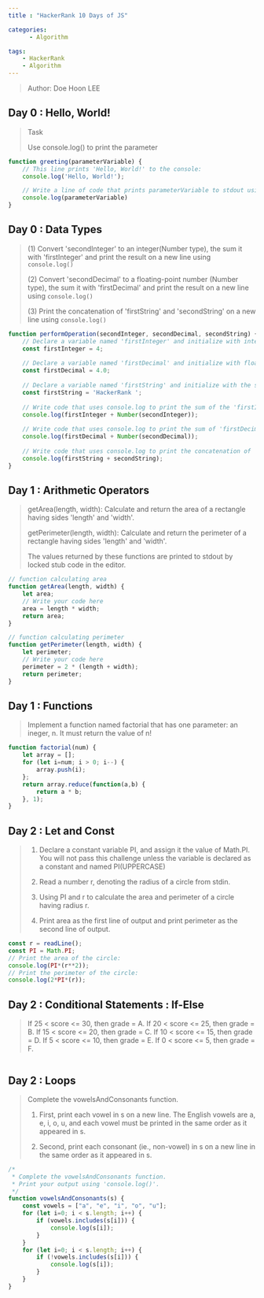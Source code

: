 ```yaml
---
title : "HackerRank 10 Days of JS"

categories:
      - Algorithm

tags:
    - HackerRank
    - Algorithm
---
```


> Author: Doe Hoon LEE

## Day 0 : Hello, World!

> Task
>
> Use console.log() to print the parameter
>

```js
function greeting(parameterVariable) {
    // This line prints 'Hello, World!' to the console:
    console.log('Hello, World!');

    // Write a line of code that prints parameterVariable to stdout using console.log:
    console.log(parameterVariable)
}
```


## Day 0 : Data Types

>
> (1) Convert 'secondInteger' to an integer(Number type), the sum it with 'firstInteger' and print the result on a new line using `console.log()`
> 
> (2) Convert 'secondDecimal' to a floating-point number (Number type), the sum it with 'firstDecimal' and print the result on a new line using `console.log()`
> 
> (3) Print the concatenation of 'firstString' and 'secondString' on a new line using `console.log()`
>

```js
function performOperation(secondInteger, secondDecimal, secondString) {
    // Declare a variable named 'firstInteger' and initialize with integer value 4.
    const firstInteger = 4;
    
    // Declare a variable named 'firstDecimal' and initialize with floating-point value 4.0.
    const firstDecimal = 4.0;
    
    // Declare a variable named 'firstString' and initialize with the string "HackerRank".
    const firstString = 'HackerRank ';
    
    // Write code that uses console.log to print the sum of the 'firstInteger' and 'secondInteger' (converted to a Number        type) on a new line.
    console.log(firstInteger + Number(secondInteger));
    
    // Write code that uses console.log to print the sum of 'firstDecimal' and 'secondDecimal' (converted to a Number            type) on a new line.
    console.log(firstDecimal + Number(secondDecimal));
    
    // Write code that uses console.log to print the concatenation of 'firstString' and 'secondString' on a new line. The        variable 'firstString' must be printed first.
    console.log(firstString + secondString);
}
```

## Day 1 : Arithmetic Operators

> 
>getArea(length, width): Calculate and return the area of a rectangle having sides 'length' and 'width'.
> 
>getPerimeter(length, width): Calculate and return the perimeter of a rectangle having sides 'length' and 'width'.
> 
>The values returned by these functions are printed to stdout by locked stub code in the editor.
>

```js
// function calculating area
function getArea(length, width) {
    let area;
    // Write your code here
    area = length * width;
    return area;
}

// function calculating perimeter
function getPerimeter(length, width) {
    let perimeter;
    // Write your code here
    perimeter = 2 * (length + width);
    return perimeter;
}
```

## Day 1 : Functions

>
> Implement a function named factorial that has one parameter: an ineger, n. It must return the value of n!
> 

```js
function factorial(num) {
    let array = [];
    for (let i=num; i > 0; i--) {
        array.push(i);
    };
    return array.reduce(function(a,b) {
        return a * b;
    }, 1);
}
```

## Day 2 : Let and Const

>
> 1. Declare a constant variable PI, and assign it the value of Math.PI. You will not pass this challenge unless the variable is declared as a constant and named PI(UPPERCASE)
> 
> 2. Read a number r, denoting the radius of a circle from stdin.
>
> 3. Using PI and r to calculate the area and perimeter of a circle having radius r.
> 
> 4. Print area as the first line of output and print perimeter as the second line of output.
>

```js
const r = readLine();
const PI = Math.PI;
// Print the area of the circle:
console.log(PI*(r**2));
// Print the perimeter of the circle:
console.log(2*PI*(r));
```

## Day 2 : Conditional Statements : If-Else

>
> If 25 < score <= 30, then grade = A.
> If 20 < score <= 25, then grade = B.
> If 15 < score <= 20, then grade = C.
> If 10 < score <= 15, then grade = D.
> If 5 < score <= 10, then grade = E.
> If 0 < score <= 5, then grade = F.
>

```js

```

## Day 2 : Loops

>
> Complete the vowelsAndConsonants function.
>
> 1. First, print each vowel in s on a new line. The English vowels are a, e, i, o, u, and each vowel must be printed in the same order as it appeared in s.
> 
> 2. Second, print each consonant (ie., non-vowel) in s on a new line in the same order as it appeared in s.
>

```js
/*
 * Complete the vowelsAndConsonants function.
 * Print your output using 'console.log()'.
 */
function vowelsAndConsonants(s) {
    const vowels = ["a", "e", "i", "o", "u"];
    for (let i=0; i < s.length; i++) {
        if (vowels.includes(s[i])) {
            console.log(s[i]);
        }
    }
    for (let i=0; i < s.length; i++) {
        if (!vowels.includes(s[i])) {
            console.log(s[i]);
        }
    }
}
```